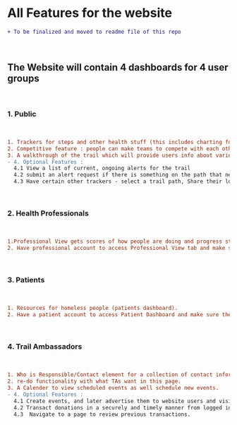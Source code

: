 # All Features for the website 

```diff
+ To be finalized and moved to readme file of this repo
```

<br>

## The Website will contain 4 dashboards for 4 user groups

<br>

<h3>1. Public </h3><br>

```diff 
1. Trackers for steps and other health stuff (this includes charting for showing stats.)
2. Competitive feature : people can make teams to compete with each other and see their ranking in the team as well as a general teams.</li><br>
3. A walkthrough of the trail which will provide users info about various landmarks along the trail along with the trail details for example the length of the trail, is their a climb or is it mostly flat ?
- 4. Optional Features :
  4.1 View a list of current, ongoing alerts for the trail  
  4.2 submit an alert request if there is something on the path that needs attention 
  4.3 Have certain other trackers - select a trail path, Share their location, view their location and surroundings relative to the trail path, show weather for the day.
```


<br>


<h3>2. Health Professionals </h3><br>

```diff 
1.Professional View gets scores of how people are doing and progress stats, and they can give feedback accordingly to people along with viewing other stats that people have entered for example their age, heart condition, allergies etc.
2. Have professional account to access Professional View tab and make sure the login is secure.

```

<br>


<h3>3. Patients </h3><br>

```diff 
1. Resources for homeless people (patients dashboard).
2. Have a patient account to access Patient Dashboard and make sure the login is secure.
```


<br>


<h3>4. Trail Ambassadors </h3><br>

```diff
1. Who is Responsible/Contact element for a collection of contact information.
2. re-do functionality with what TAs want in this page.
3. A Calender to view scheduled events as well schedule new events.
- 4. Optional Features :
  4.1 Create events, and later advertise them to website users and visitors.
  4.2 Transact donations in a securely and timely manner from logged in users or website visitors. (fundraising for events).
  4.3  Navigate to a page to review previous transactions. 
```


